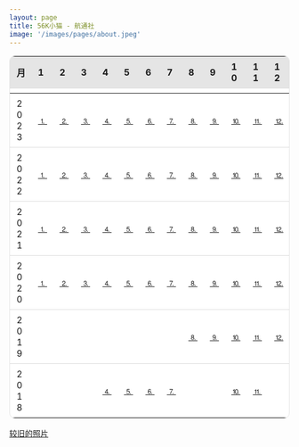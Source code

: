 ```yaml
---
layout: page
title: 56K小猫 - 航通社
image: '/images/pages/about.jpeg'
---
```


<style type="text/css">
/* 基本表格样式 */
table {
    width: 100%;
    border: 1px solid #e5e5e5;
    border-collapse: separate;
    border-spacing: 0;
    border-radius: 10px; /* 圆角 */
    overflow: hidden;
    background-color: #ffffff; /* 背景色，您可以根据需要更改 */
}

/* 表头和表体的样式 */
thead, tbody {
    display: table;
    width: 100%;
    table-layout: fixed; /* 固定布局 */
}

/* 表头的样式 */
thead {
    background-color: #e5e5e5; /* 表头背景色 */
}

/* 表格行的样式 */
tr {
    display: table-row;
    width: 100%;
}

/* 表格单元格的样式 */
td, th {
    padding: 8px 12px; /* 内边距 */
    border-bottom: 1px solid #dcdcdc; /* 底部边框 */
    text-align: left; /* 文本对齐方式 */
    vertical-align: middle; /* 垂直对齐方式 */
}

/* 最后一行的单元格的样式，去掉底部边框 */
tr:last-child td {
    border-bottom: none;
}

/* 表格单元格中图标的样式 */
td img, th img {
    margin-right: 5px; /* 右边距 */
    vertical-align: middle; /* 垂直对齐方式 */
}

/* 为表格添加一个hover效果，使行在鼠标悬停时高亮 */
tr:hover {
    background-color: #f5f5f5;
}

</style>

| 月   | 1                | 2                | 3                | 4                | 5                | 6                | 7                | 8                | 9                | 10               | 11                 | 12                 |
| ---- | ---------------- | ---------------- | ---------------- | ---------------- | ---------------- | ---------------- | ---------------- | ---------------- | ---------------- | ---------------- | ------------------ | ------------------ |
| 2023 | [⒈](/2023/01) | [⒉](/2023/02) | [⒊](/2023/03) | [⒋](/2023/04) | [⒌](/2023/05) | [⒍](/2023/06) | [⒎](/2023/07) | [⒏](/2023/08) | [⒐](/2023/09) | [⒑](/2023/10) | [⒒](/2023/11) | [⒓](/2023/12) |
| 2022 | [⒈](/2022/01) | [⒉](/2022/02) | [⒊](/2022/03) | [⒋](/2022/04) | [⒌](/2022/05) | [⒍](/2022/06) | [⒎](/2022/07) | [⒏](/2022/08) | [⒐](/2022/09) | [⒑](/2022/10) | [⒒](/2022/11) | [⒓](/2022/12) |
| 2021 | [⒈](/2021/01) | [⒉](/2021/02) | [⒊](/2021/03) | [⒋](/2021/04) | [⒌](/2021/05) | [⒍](/2021/06) | [⒎](/2021/07) | [⒏](/2021/08) | [⒐](/2021/09) | [⒑](/2021/10) | [⒒](/2021/11) | [⒓](/2021/12) |
| 2020 | [⒈](/2020/01) | [⒉](/2020/02) | [⒊](/2020/03) | [⒋](/2020/04) | [⒌](/2020/05) | [⒍](/2020/06) | [⒎](/2020/07) | [⒏](/2020/08) | [⒐](/2020/09) | [⒑](/2020/10) | [⒒](/2020/11) | [⒓](/2020/12) |
| 2019 |                  |                  |                  |                  |                  |                  |                  | [⒏](/2019/08) | [⒐](/2019/09) | [⒑](/2019/10) | [⒒](/2019/11) | [⒓](/2019/12) |
| 2018 |                  |                  |                  | [⒋](/2018/04) | [⒌](/2018/05) | [⒍](/2018/06) | [⒎](/2018/07) |                  |                  | [⒑](/2018/10) | [⒒](/2018/11) |                    |

[较旧的照片](/old)